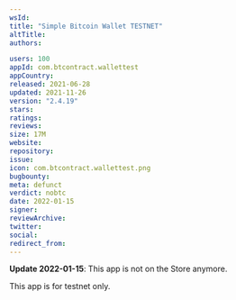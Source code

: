 ```yaml
---
wsId: 
title: "Simple Bitcoin Wallet TESTNET"
altTitle: 
authors:

users: 100
appId: com.btcontract.wallettest
appCountry: 
released: 2021-06-28
updated: 2021-11-26
version: "2.4.19"
stars: 
ratings: 
reviews: 
size: 17M
website: 
repository: 
issue: 
icon: com.btcontract.wallettest.png
bugbounty: 
meta: defunct
verdict: nobtc
date: 2022-01-15
signer: 
reviewArchive:
twitter: 
social:
redirect_from:
---
```


**Update 2022-01-15**: This app is not on the Store anymore.

This app is for testnet only.
